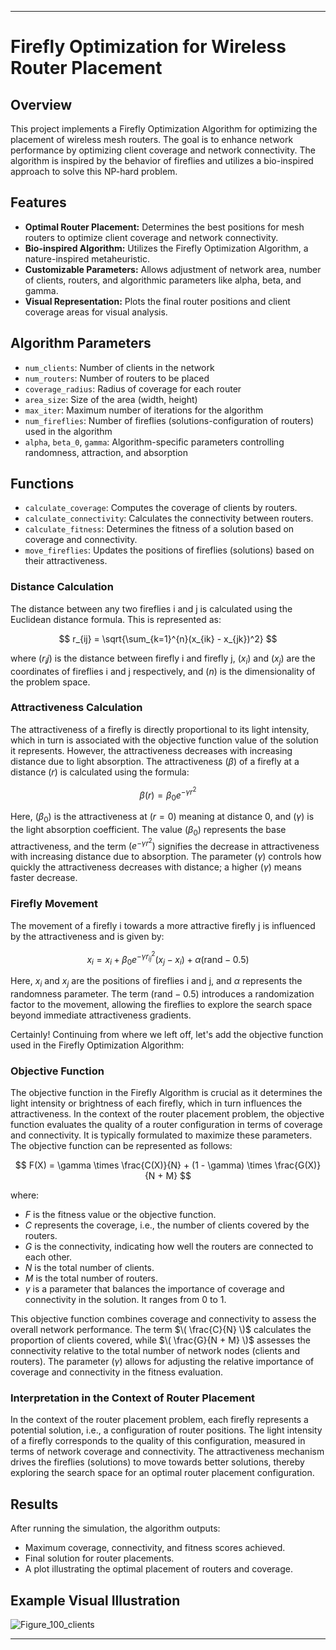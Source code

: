 

---

# Firefly Optimization for Wireless Router Placement

## Overview
This project implements a Firefly Optimization Algorithm for optimizing the placement of wireless mesh routers. The goal is to enhance network performance by optimizing client coverage and network connectivity. The algorithm is inspired by the behavior of fireflies and utilizes a bio-inspired approach to solve this NP-hard problem.

## Features
- **Optimal Router Placement:** Determines the best positions for mesh routers to optimize client coverage and network connectivity.
- **Bio-inspired Algorithm:** Utilizes the Firefly Optimization Algorithm, a nature-inspired metaheuristic.
- **Customizable Parameters:** Allows adjustment of network area, number of clients, routers, and algorithmic parameters like alpha, beta, and gamma.
- **Visual Representation:** Plots the final router positions and client coverage areas for visual analysis.

## Algorithm Parameters
- `num_clients`: Number of clients in the network
- `num_routers`: Number of routers to be placed
- `coverage_radius`: Radius of coverage for each router
- `area_size`: Size of the area (width, height)
- `max_iter`: Maximum number of iterations for the algorithm
- `num_fireflies`: Number of fireflies (solutions-configuration of routers) used in the algorithm
- `alpha`, `beta_0`, `gamma`: Algorithm-specific parameters controlling randomness, attraction, and absorption

## Functions
- `calculate_coverage`: Computes the coverage of clients by routers.
- `calculate_connectivity`: Calculates the connectivity between routers.
- `calculate_fitness`: Determines the fitness of a solution based on coverage and connectivity.
- `move_fireflies`: Updates the positions of fireflies (solutions) based on their attractiveness.

### Distance Calculation
The distance between any two fireflies i and j is calculated using the Euclidean distance formula. This is represented as:

$$ r_{ij} = \sqrt{\sum_{k=1}^{n}(x_{ik} - x_{jk})^2} $$

where $(r_ij)$ is the distance between firefly i and firefly j, $(x_i)$ and $(x_j)$ are the coordinates of fireflies i and j respectively, and $(n)$ is the dimensionality of the problem space.

### Attractiveness Calculation
The attractiveness of a firefly is directly proportional to its light intensity, which in turn is associated with the objective function value of the solution it represents. However, the attractiveness decreases with increasing distance due to light absorption. The attractiveness $(β)$ of a firefly at a distance $(r)$ is calculated using the formula:

$$ \beta(r) = \beta_0 e^{-\gamma r^2} $$

Here, $(β_0)$ is the attractiveness at $(r = 0)$ meaning at distance 0, and $(γ)$ is the light absorption coefficient. The value $(β_0)$ represents the base attractiveness, and the term $(e^{-\gamma r^2})$
 signifies the decrease in attractiveness with increasing distance due to absorption. The parameter $(γ)$ controls how quickly the attractiveness decreases with distance; a higher $(γ)$ means faster decrease.

### Firefly Movement
The movement of a firefly i towards a more attractive firefly j is influenced by the attractiveness and is given by:

$$ x_i = x_i + \beta_0 e^{-\gamma r_{ij}^2} (x_j - x_i) + \alpha (\text{rand} - 0.5) $$

Here, $x_i$ and $x_j$ are the positions of fireflies i and j, and $α$ represents the randomness parameter. The term $(\text{rand} - 0.5)$
 introduces a randomization factor to the movement, allowing the fireflies to explore the search space beyond immediate attractiveness gradients.


Certainly! Continuing from where we left off, let's add the objective function used in the Firefly Optimization Algorithm:

### Objective Function
The objective function in the Firefly Algorithm is crucial as it determines the light intensity or brightness of each firefly, which in turn influences the attractiveness. In the context of the router placement problem, the objective function evaluates the quality of a router configuration in terms of coverage and connectivity. It is typically formulated to maximize these parameters. The objective function can be represented as follows:

$$ F(X) = \gamma \times \frac{C(X)}{N} + (1 - \gamma) \times \frac{G(X)}{N + M} $$

where:
- $F$ is the fitness value or the objective function.
- $C$ represents the coverage, i.e., the number of clients covered by the routers.
- $G$ is the connectivity, indicating how well the routers are connected to each other.
- $N$ is the total number of clients.
- $M$ is the total number of routers.
- $γ$ is a parameter that balances the importance of coverage and connectivity in the solution. It ranges from 0 to 1.

This objective function combines coverage and connectivity to assess the overall network performance. The term $\( \frac{C}{N} \)$ calculates the proportion of clients covered, while $\( \frac{G}{N + M} \)$ assesses the connectivity relative to the total number of network nodes (clients and routers). The parameter $(γ)$ allows for adjusting the relative importance of coverage and connectivity in the fitness evaluation.

### Interpretation in the Context of Router Placement
In the context of the router placement problem, each firefly represents a potential solution, i.e., a configuration of router positions. The light intensity of a firefly corresponds to the quality of this configuration, measured in terms of network coverage and connectivity. The attractiveness mechanism drives the fireflies (solutions) to move towards better solutions, thereby exploring the search space for an optimal router placement configuration.

## Results
After running the simulation, the algorithm outputs:
- Maximum coverage, connectivity, and fitness scores achieved.
- Final solution for router placements.
- A plot illustrating the optimal placement of routers and coverage.


## Example Visual Illustration
![Figure_100_clients](https://github.com/dancingmadman2/cmp4503/assets/88443368/297e9578-f56d-4c7c-9329-93ece0dd6d83)

---
